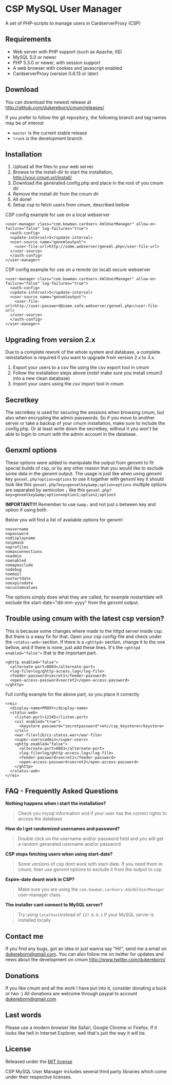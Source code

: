 CSP MySQL User Manager
======================

A set of PHP-scripts to manage users in CardserverProxy (CSP)

## Requirements
* Web server with PHP support (such as Apache, IIS)
* MySQL 5.0 or newer
* PHP 5.3.0 or newer, with session support
* A web browser with cookies and javascript enabled
* CardserverProxy (version 0.8.13 or later)

## Download
You can download the newest release at http://github.com/dukereborn/cmum/releases/

If you prefer to follow the git repository, the following branch and tag names may be of interest
* ``master`` is the current stable release
* ``trunk`` is the development branch

## Installation
1. Upload all the files to your web server.
2. Browse to the install-dir to start the installation, http://your.cmum.url/install/
3. Download the generated config.php and place in the root of you cmum dir
4. Remove the install dir from the cmum dir
5. All done!
6. Setup csp to fetch users from cmum, described bellow

CSP config example for use on a local webserver
```
<user-manager class="com.bowman.cardserv.XmlUserManager" allow-on-failure="false" log-failures="true">
  <auth-config>
  <update-interval>5</update-interval>
  <user-source name="genxmloutput">
    <user-file-url>http://some.webserver/genxml.php</user-file-url>
  </user-source>
  </auth-config>
</user-manager>
```

CSP config example for use on a remote (or local) secure webserver
```
<user-manager class="com.bowman.cardserv.XmlUserManager" allow-on-failure="false" log-failures="true">
  <auth-config>
  <update-interval>5</update-interval>
  <user-source name="genxmloutput">
    <user-file-url>http://user:password@some.safe.webserver/genxml.php</user-file-url>
  </user-source>
  </auth-config>
</user-manager>
```

## Upgrading from version 2.x
Due to a complete rework of the whole system and database, a complete reinstallation is required if you want to upgrade from version 2.x to 3.x.

1. Export your users to a csv file using the csv export tool in cmum
2. Follow the installation steps above (note! make sure you install cmum3 into a new clean database)
3. Import your users using the csv import tool in cmum

## Secretkey
The secretkey is used for securing the sessions when browsing cmum, but also when encrypting the admin passwords. So if you move to another server or take a backup of your cmum installation, make sure to include the config.php. Or at least write down the secretkey, without it you won't be able to login to cmum with the admin account in the database.

## Genxml options
These options were added to manipulate the output from genxml to fit special builds of csp, or by any other reason that you would like to exclude some data in the genxml output. The usage is just like when using genxml key ```genxml.php?option=options``` to use it together with genxml key it should look like this ```genxml.php?key=genxmlkey&amp;option=options``` multiple options are separated by semicolon ```;``` like this ```genxml.php?key=genxmlkey&amp;option=option1;option2;option3```

**IMPORTANT!!!** Remember to use ```&amp;``` and not just ```&``` between key and option if using both.

Below you will find a list of available options for genxml
```
nousername
nopassword
nodisplayname
noipmask
noprofiles
nomaxconnections
noadmin
noenabled
nomapexclude
nodebug
noemail
nostartdate
noexpiredate
nocustomvalues
```

The options simply does what they are called, for example nostartdate will exclude the start-date="dd-mm-yyyy" from the genxml output.

## Trouble using cmum with the latest csp version?
This is because some changes where made to the httpd server inside csp. But there is a easy fix for that. Open your csp config-file and check under the ```<status-web>``` section. If there is a ```<ghttpd>``` section, change it to the one bellow, and if there is none, just add these lines. It's the ```<ghttpd enabled="false">``` that is the important part.
```
<ghttp enabled="false">
  <alternate-port>8083</alternate-port>
  <log-file>log/ghttp-access.log</log-file>
  <feeder-password>secret1</feeder-password>
  <open-access-password>secret2</open-access-password>
</ghttp>
```

Full config example for the above part, so you place it correctly
```
<rmi>
  <display-name>PROXY</display-name>
  <status-web>
    <listen-port>12345</listen-port>
    <ssl enabled="true"> 
      <keystore password="secretpassword">etc/csp_keystore</keystore>
    </ssl>
    <war-file>lib/cs-status.war</war-file>
    <super-users>admin</super-users>
    <ghttp enabled="false">
      <alternate-port>8083</alternate-port>
      <log-file>log/ghttp-access.log</log-file>
      <feeder-password>secret1</feeder-password>
      <open-access-password>secret2</open-access-password>
    </ghttp>
  </status-web>
</rmi>
```

## FAQ - Frequently Asked Questions
**Nothing happens when i start the installation?**
> Check you mysql information and if your user has the correct rights to access the database

**How do I get randomized usernames and password?**
> Double click on the username and/or password field and you will get a random generated username and/or password

**CSP stops fetching users when using start-date?**
> Some versions of csp dont work with start-date. If you need them in cmum, then use genxml options to exclude it from the output to csp.

**Expire-date dosnt work in CSP?**
> Make sure you are using the ```com.bowman.cardserv.AdvXmlUserManager``` user-manager class.

**The installer cant connect to MySQL server?**
> Try using ```localhost```instead of ```127.0.0.1``` if your MySQL server is installed locally

## Contact me
If you find any bugs, got an idea or just wanna say "Hi!", send me a email on dukereborn@gmail.com. You can also follow me on twitter for updates and news about the development on cmum http://www.twitter.com/dukereborn/

## Donations
If you like cmum and all the work I have put into it, consider donating a buck or two :) All donations are welcome through paypal to account dukereborn@gmail.com

## Last words
Please use a modern browser like Safari, Google Chrome or Firefox. If it looks like hell in Internet Explorer, well that's just the way it will be.

## License
Released under the [MIT license](http://makesites.org/licenses/MIT)

CSP MySQL User Manager includes several third party libraries which come under their respective licenses.
